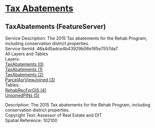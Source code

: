 # [Tax Abatements](https://services1.arcgis.com/k3vhq11XkBNeeOfM/ArcGIS/rest/services/TaxAbatements/FeatureServer)  


## TaxAbatements (FeatureServer)  

Service Description: The 2015 Tax abatements for the Rehab Program, including conservation district properties.  
Service ItemId: 46a4d5adce4b43929b06e185e7557da7  
All Layers and Tables  
Layers:  
    [TaxAbatements (0)](https://services1.arcgis.com/k3vhq11XkBNeeOfM/ArcGIS/rest/services/TaxAbatements/FeatureServer/0)  
    [TaxAbatements (1)](https://services1.arcgis.com/k3vhq11XkBNeeOfM/ArcGIS/rest/services/TaxAbatements/FeatureServer/1)  
    [TaxAbatements (2)](https://services1.arcgis.com/k3vhq11XkBNeeOfM/ArcGIS/rest/services/TaxAbatements/FeatureServer/2)  
    [ParcelAsrViewJoined (3)](https://services1.arcgis.com/k3vhq11XkBNeeOfM/ArcGIS/rest/services/TaxAbatements/FeatureServer/3)  
Tables:  
    [RehabRecForGIS (4)](https://services1.arcgis.com/k3vhq11XkBNeeOfM/ArcGIS/rest/services/TaxAbatements/FeatureServer/4)  
    [UnjoinedPINs (5)](https://services1.arcgis.com/k3vhq11XkBNeeOfM/ArcGIS/rest/services/TaxAbatements/FeatureServer/5)  

Description: The 2015 Tax abatements for the Rehab Program, including conservation district properties.  
Copyright Text: Assessor of Real Estate and DIT  
Spatial Reference: 102100  